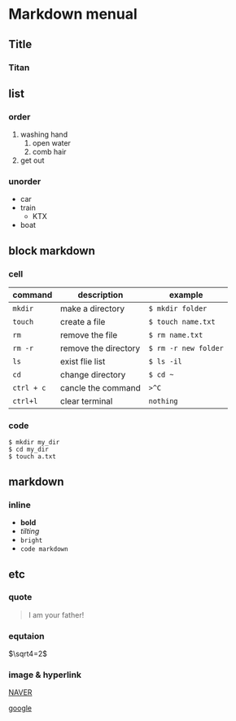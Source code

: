 # Markdown menual

## Title

### Titan


## list

### order
1. washing hand
   1. open water
   2. comb hair
2. get out
### unorder
- car
- train
  - KTX
- boat

## block markdown
### cell
|command|description|example|
|-|-|-|
|`mkdir`|make a directory|`$ mkdir folder`|
|`touch`|create a file|`$ touch name.txt`|
|`rm`|remove the file|`$ rm name.txt`|
|`rm -r`|remove the directory|`$ rm -r new folder`|
|`ls`|exist flie list|`$ ls -il`|
|`cd`|change directory|`$ cd ~`|
|`ctrl + c`|cancle the command|`>^C`|
|`ctrl+l`|clear terminal|`nothing`|

### code
```
$ mkdir my_dir
$ cd my_dir
$ touch a.txt
```

## markdown
### inline

- **bold**
- *tilting*
- `bright`
- ``code markdown``

## etc
### quote
> I am your father!

### equtaion
$\sqrt4=2$

### image & hyperlink
[NAVER](https://www.naver.com)

[google](https://www.google.com)